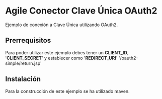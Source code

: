 # Agile Conector Clave Única OAuth2
Ejemplo de conexión a Clave Única utilizando OAuth2.

## Prerrequisitos
Para poder utilizar este ejemplo debes tener un **CLIENT_ID**, '**CLIENT_SECRET**' y establecer como '**REDIRECT_URI**' '<hostname>/oauth2-simple/return.jsp' 

## Instalación
Para la construcción de este ejemplo se ha utilizado maven. 
